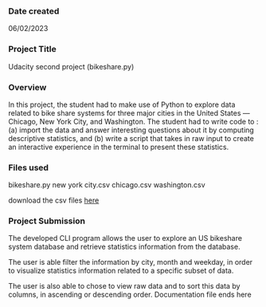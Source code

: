 ### Date created
06/02/2023

### Project Title
Udacity second project (bikeshare.py)

### Overview
In this project, the student had to make use of Python to explore data related to bike share systems for three
major cities in the United States — Chicago, New York City, and Washington. The student had to write code to :
(a) import the data and answer interesting questions about it by computing descriptive statistics, and
(b) write a script that takes in raw input to create an interactive experience in the terminal to present these statistics.

### Files used
bikeshare.py
new york city.csv
chicago.csv
washington.csv

download the csv files [here](https://video.udacity-data.com/topher/2018/March/5aab379c_bikeshare-2/bikeshare-2.zip)

### Project Submission
The developed CLI program allows the user to explore an US bikeshare system database and retrieve statistics information from the database.

The user is able filter the information by city, month and weekday, in order to visualize statistics information related to a specific subset of data.

The user is also able to chose to view raw data and to sort this data by columns, in ascending or descending order.
Documentation file ends here